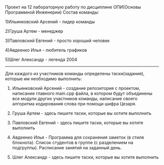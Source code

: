 Проект на 12 лабораторную работу по дисциплине ОПИ(Основы Программной Инженерии)
Состав команды: 

  1)Ильинковский Арсений - лидер команды
  
  2)Груша Артем - менеджер
  
  3)Павловский Евгений - просто хороший человек
  
  4)Авдеенко Илья - любитель графиков
  
  5)Шлег Александр - легенда 2004
  
  ---------------------------------
Для каждого из участников команды определены таски(задания), которые им необходимо выполнить:

  1) Ильинковский Арсений - создание репозитория с проектом, написание главного main.cpp файла, в котором будут объединены все модули других участников команды, написание своего алгоритма кодирования слова при помощи шифра Цезаря.

  2) Груша Артем - здесь пишите таски, которые вы хотите выполнить
  3) Павловский Евгений - здесь пишите таски, которые вы хотите выполнить
     
  4) Авдеенко Илья -
     Программа для сохранения заметок (в стиле блокнота).
     Список студентов в группе (с разделением на подгруппы).
    Расписание занятий на заданный день.
     
  6) Шлег Александр - здесь пишите таски, которые вы хотите выполнить
